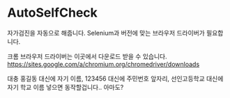 # AutoSelfCheck
자가검진을 자동으로 해줍니다. Selenium과 버전에 맞는 브라우저 드라이버가 필요합니다.

크롬 브라우저 드라이버는 이곳에서 다운로드 받을 수 있습니다.
https://sites.google.com/a/chromium.org/chromedriver/downloads

대충 홍길동 대신에 자기 이름, 123456 대신에 주민번호 앞자리, 선인고등학교 대신에 자기 학교 이름 넣으면 동작할겁니다.. 아마도?
